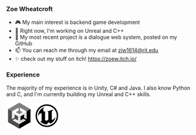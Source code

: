### Zoe Wheatcroft

- 🎮 My main interest is backend game development
- 🌱 Right now, I'm working on Unreal and C++
- 💬 My most recent project is a dialogue web system, posted on my GitHub
- 📫 You can reach me through my email at zjw1614@rit.edu
- ✨ check out my stuff on itch! https://zoew.itch.io/

### Experience 
The majority of my experience is in Unity, C# and Java. I also know Python and C, and I'm currently building my Unreal and C++ skills. 

<img src = "https://github.com/ZoeWheatcroft/ZoeWheatcroft/blob/main/UnityLogo.png" width = "70" /> <img src = "https://github.com/ZoeWheatcroft/ZoeWheatcroft/blob/main/UnrealLogo.png" width = "70" />
